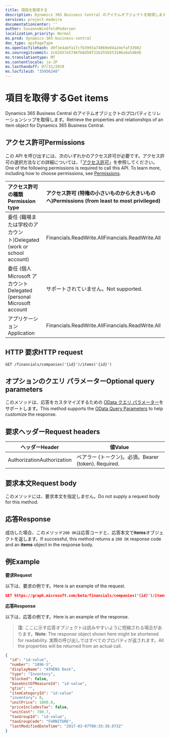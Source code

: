 ```yaml
---
title: 項目を取得する
description: Dynamics 365 Business Central のアイテムオブジェクトを取得します。
services: project-madeira
documentationcenter: ''
author: SusanneWindfeldPedersen
localization_priority: Normal
ms.prod: dynamics-365-business-central
doc_type: apiPageType
ms.openlocfilehash: 49f3e4abfa1fcfb3993a74069e04a24efaf33982
ms.sourcegitcommit: 2c62457e57467b8d50f21b255b553106a9a5d8d6
ms.translationtype: MT
ms.contentlocale: ja-JP
ms.lasthandoff: 07/31/2019
ms.locfileid: "35956248"
---
```

# <a name="get-items"></a><span data-ttu-id="f52c8-103">項目を取得する</span><span class="sxs-lookup"><span data-stu-id="f52c8-103">Get items</span></span>
<span data-ttu-id="f52c8-104">Dynamics 365 Business Central のアイテムオブジェクトのプロパティとリレーションシップを取得します。</span><span class="sxs-lookup"><span data-stu-id="f52c8-104">Retrieve the properties and relationships of an item object for Dynamics 365 Business Central.</span></span>

## <a name="permissions"></a><span data-ttu-id="f52c8-105">アクセス許可</span><span class="sxs-lookup"><span data-stu-id="f52c8-105">Permissions</span></span>
<span data-ttu-id="f52c8-p101">この API を呼び出すには、次のいずれかのアクセス許可が必要です。アクセス許可の選択方法などの詳細については、「[アクセス許可](/graph/permissions-reference)」を参照してください。</span><span class="sxs-lookup"><span data-stu-id="f52c8-p101">One of the following permissions is required to call this API. To learn more, including how to choose permissions, see [Permissions](/graph/permissions-reference).</span></span>

|<span data-ttu-id="f52c8-108">アクセス許可の種類</span><span class="sxs-lookup"><span data-stu-id="f52c8-108">Permission type</span></span> |<span data-ttu-id="f52c8-109">アクセス許可 (特権の小さいものから大きいものへ)</span><span class="sxs-lookup"><span data-stu-id="f52c8-109">Permissions (from least to most privileged)</span></span>|
|:---------------|:------------------------------------------|
|<span data-ttu-id="f52c8-110">委任 (職場または学校のアカウント)</span><span class="sxs-lookup"><span data-stu-id="f52c8-110">Delegated (work or school account)</span></span>|<span data-ttu-id="f52c8-111">Financials.ReadWrite.All</span><span class="sxs-lookup"><span data-stu-id="f52c8-111">Financials.ReadWrite.All</span></span> |
|<span data-ttu-id="f52c8-112">委任 (個人 Microsoft アカウント</span><span class="sxs-lookup"><span data-stu-id="f52c8-112">Delegated (personal Microsoft account</span></span>|<span data-ttu-id="f52c8-113">サポートされていません。</span><span class="sxs-lookup"><span data-stu-id="f52c8-113">Not supported.</span></span>|
|<span data-ttu-id="f52c8-114">アプリケーション</span><span class="sxs-lookup"><span data-stu-id="f52c8-114">Application</span></span>|<span data-ttu-id="f52c8-115">Financials.ReadWrite.All</span><span class="sxs-lookup"><span data-stu-id="f52c8-115">Financials.ReadWrite.All</span></span>|

## <a name="http-request"></a><span data-ttu-id="f52c8-116">HTTP 要求</span><span class="sxs-lookup"><span data-stu-id="f52c8-116">HTTP request</span></span>

```
GET /financials/companies('{id}')/items('{id}')
```

## <a name="optional-query-parameters"></a><span data-ttu-id="f52c8-117">オプションのクエリ パラメーター</span><span class="sxs-lookup"><span data-stu-id="f52c8-117">Optional query parameters</span></span>
<span data-ttu-id="f52c8-118">このメソッドは、応答をカスタマイズするための [OData クエリ パラメーター](/graph/query-parameters)をサポートします。</span><span class="sxs-lookup"><span data-stu-id="f52c8-118">This method supports the [OData Query Parameters](/graph/query-parameters) to help customize the response.</span></span>

## <a name="request-headers"></a><span data-ttu-id="f52c8-119">要求ヘッダー</span><span class="sxs-lookup"><span data-stu-id="f52c8-119">Request headers</span></span>
|<span data-ttu-id="f52c8-120">ヘッダー</span><span class="sxs-lookup"><span data-stu-id="f52c8-120">Header</span></span>       |<span data-ttu-id="f52c8-121">値</span><span class="sxs-lookup"><span data-stu-id="f52c8-121">Value</span></span>                    |
|-------------|-------------------------|
|<span data-ttu-id="f52c8-122">Authorization</span><span class="sxs-lookup"><span data-stu-id="f52c8-122">Authorization</span></span>|<span data-ttu-id="f52c8-p102">ベアラー {トークン}。必須。</span><span class="sxs-lookup"><span data-stu-id="f52c8-p102">Bearer {token}. Required.</span></span>|

## <a name="request-body"></a><span data-ttu-id="f52c8-125">要求本文</span><span class="sxs-lookup"><span data-stu-id="f52c8-125">Request body</span></span>
<span data-ttu-id="f52c8-126">このメソッドには、要求本文を指定しません。</span><span class="sxs-lookup"><span data-stu-id="f52c8-126">Do not supply a request body for this method.</span></span>

## <a name="response"></a><span data-ttu-id="f52c8-127">応答</span><span class="sxs-lookup"><span data-stu-id="f52c8-127">Response</span></span>
<span data-ttu-id="f52c8-128">成功した場合、このメソッド`200 OK`は応答コードと、応答本文で**items**オブジェクトを返します。</span><span class="sxs-lookup"><span data-stu-id="f52c8-128">If successful, this method returns a `200 OK` response code and an **items** object in the response body.</span></span>

## <a name="example"></a><span data-ttu-id="f52c8-129">例</span><span class="sxs-lookup"><span data-stu-id="f52c8-129">Example</span></span>
<span data-ttu-id="f52c8-130">**要求**</span><span class="sxs-lookup"><span data-stu-id="f52c8-130">**Request**</span></span>

<span data-ttu-id="f52c8-131">以下は、要求の例です。</span><span class="sxs-lookup"><span data-stu-id="f52c8-131">Here is an example of the request.</span></span>
```json
GET https://graph.microsoft.com/beta/financials/companies('{id}')/items('{id}')
```

<span data-ttu-id="f52c8-132">**応答**</span><span class="sxs-lookup"><span data-stu-id="f52c8-132">**Response**</span></span>

<span data-ttu-id="f52c8-133">以下は、応答の例です。</span><span class="sxs-lookup"><span data-stu-id="f52c8-133">Here is an example of the response.</span></span> 

> <span data-ttu-id="f52c8-134">**注**: ここに示す応答オブジェクトは読みやすいように短縮される場合があります。</span><span class="sxs-lookup"><span data-stu-id="f52c8-134">**Note**: The response object shown here might be shortened for readability.</span></span> <span data-ttu-id="f52c8-135">実際の呼び出しではすべてのプロパティが返されます。</span><span class="sxs-lookup"><span data-stu-id="f52c8-135">All the properties will be returned from an actual call.</span></span>

```json
{
  "id": "id-value",
  "number": "1896-S",
  "displayName": "ATHENS Desk",
  "type": "Inventory",
  "blocked": false,
  "baseUnitOfMeasureId": "id-value",
  "gtin": "",
  "itemCategoryId": "id-value"
  "inventory": 0,
  "unitPrice": 1000.8,
  "priceIncludesTax": false,
  "unitCost": 780.7,
  "taxGroupId": "id-value",
  "taxGroupCode": "FURNITURE",
  "lastModifiedDateTime": "2017-03-07T00:35:30.073Z"
}

```

